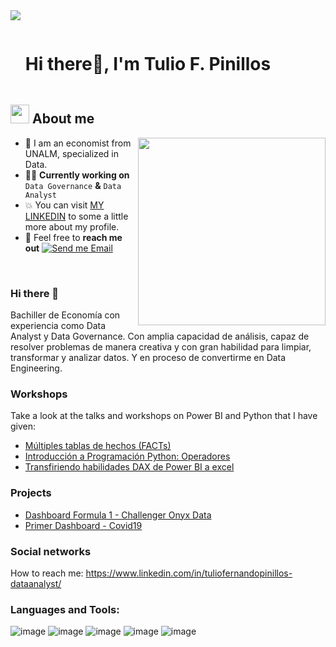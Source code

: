 <!--horizontal divider(gradiant)-->
<img src="https://user-images.githubusercontent.com/73097560/115834477-dbab4500-a447-11eb-908a-139a6edaec5c.gif">

<!--h1 without bottom border-->

<div id="user-content-toc">
  <ul align="left">
    <summary><h1 style="display: inline-block">Hi there👋, I'm Tulio F. Pinillos</h1></summary>
  </ul>
</div>


<!--About Me-->

## <picture><img src = "https://github.com/7oSkaaa/7oSkaaa/blob/main/Images/about_me.gif?raw=true" width = 30px></picture> About me

<picture> <img align="right" src="https://media.giphy.com/media/SWoSkN6DxTszqIKEqv/giphy.gif" width = 300px></picture>

- :school: I am an economist from UNALM, specialized in Data.
- :technologist: **Currently working on** `Data Governance` **&** `Data Analyst`
- :boom: You can visit [MY LINKEDIN](https://www.linkedin.com/in/tuliofernandopinillos-dataanalyst/) to some a little more about my profile.
- :email: Feel free to **reach me out** [![Send me Email](https://img.shields.io/static/v1?label=email&amp;message=TulioFPinillos&amp;color=EA4335&amp;style=flat-square)](mailto:fernando20101240@gmail.com)

<br>


### Hi there 👋
Bachiller de Economía con experiencia como Data Analyst y Data Governance. Con amplia capacidad de análisis, capaz de resolver problemas de manera creativa y con gran habilidad para limpiar, transformar y analizar datos. Y en proceso de convertirme en Data Engineering.

### Workshops
Take a look at the talks and workshops on Power BI and Python that I have given:

- [Múltiples tablas de hechos (FACTs)](https://www.linkedin.com/feed/update/urn:li:activity:6933090131096539137/)
- [Introducción a Programación Python: Operadores](https://www.linkedin.com/posts/data-engineering-latam_dataengineering-dataengineer-dataengineeringlatam-activity-6982698233818939392-DdaU/?trk=public_profile_like_view&originalSubdomain=es)
- [Transfiriendo habilidades DAX de Power BI a excel](https://www.linkedin.com/posts/data-engineering-latam_dataengineeering-dataengineer-dataengineeringlatam-activity-6937819962191282176-lZ_7/?trk=public_profile_like_view&originalSubdomain=es)

### Projects

- [Dashboard Formula 1 - Challenger Onyx Data](https://www.linkedin.com/feed/update/urn:li:activity:6924383277260648448/)
- [Primer Dashboard - Covid19 ](https://drive.google.com/file/d/1xjlJNva5QJA5HFdWn_2KuLNgIPwfkHcZ/view?usp=sharing)

### Social networks
How to reach me: https://www.linkedin.com/in/tuliofernandopinillos-dataanalyst/

### Languages and Tools:
![image](https://github.com/foxtroxz/foxtroxz/assets/64339901/58ff4a30-4f3c-453c-b69b-c5e099158ecf)
![image](https://github.com/foxtroxz/foxtroxz/assets/64339901/38187fb2-9dae-4679-b09d-a17dc7cafe3d)
![image](https://github.com/foxtroxz/foxtroxz/assets/64339901/1bfff4ab-1ee5-4885-8410-9dd8f1444217)
![image](https://github.com/foxtroxz/foxtroxz/assets/64339901/17fffaa8-97c7-484b-af47-fde5cdc36085)
![image](https://github.com/foxtroxz/foxtroxz/assets/64339901/7a469260-b2e9-4cce-90d4-af28ec881c99)





<!--
**foxtroxz/foxtroxz** is a ✨ _special_ ✨ repository because its `README.md` (this file) appears on your GitHub profile.

Here are some ideas to get you started:

- 🔭 I’m currently working on ...
- 🌱 I’m currently learning ...
- 👯 I’m looking to collaborate on ...
- 🤔 I’m looking for help with ...
- 💬 Ask me about ...
- 📫 How to reach me: ...
- 😄 Pronouns: ...
- ⚡ Fun fact: ...
-->
